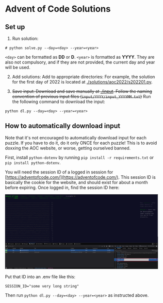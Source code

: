 # Advent of Code Solutions

## Set up

1. Run solution:

```
# python solve.py --day=<day> --year=<year>
```

`<day>` can be formatted as __DD__ or __D__. `<year>` is formatted as __YYYY__. They are also not compulsory, and if they are not provided, the current day and year will be used.


2. Add solutions: Add to appropriate directories: For example, the solution for the first day of 2022 is located at [./solutions/aoc2022/s202201.py](./solutions/aoc2022/s202201.py).

3. ~~Save input: Download and save manually at [./input](./input/). Follow the naming convention of previous input files (`input/YYYY/input_YYYYMM.txt`)~~ Run the following command to download the input:

```
python dl.py --day=<day> --year=<year>
```

## How to automatically download input

Note that it's not encouraged to automatically download input for each puzzle. If you have to do it, do it only ONCE for each puzzle! This is to avoid doxxing the AOC website, or worse, getting ourselved banned.

First, install `python-dotenv` by running `pip install -r requirements.txt` or `pip install python-dotenv`.

You will need the session ID of a logged in session for [https://adventofcode.com/](https://adventofcode.com/). This session ID is basically the cookie for the website, and should exist for about a month before expiring. Once logged in, find the session ID here:

![AOC Session ID](./.assets/aoc_session.png)

Put that ID into an .env file like this:

```
SESSION_ID="some very long string"
```

Then run `python dl.py --day=<day> --year=<year>` as instructed above.